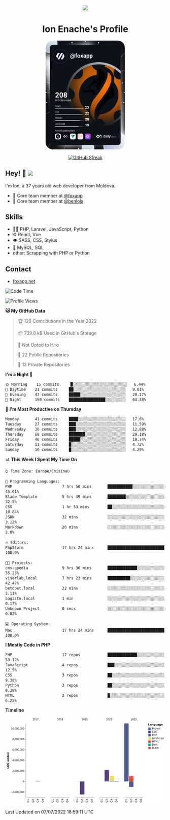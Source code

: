 <div id="header" align="center">
  <img src="https://media.giphy.com/media/M9gbBd9nbDrOTu1Mqx/giphy.gif" width="100"/>
	<h1>Ion Enache's Profile</h1>
</div>
<div align="center">
	<a href="https://app.daily.dev/foxapp"><img src="https://github.com/foxapp/foxapp/blob/master/devcard.svg" width="250" alt="Ion Enache's Dev Card"/></a>
</div>


<div align="center">
	
[![GitHub Streak](http://github-readme-streak-stats.herokuapp.com?user=foxapp&hide_border=true&date_format=M%20j%5B%2C%20Y%5D)](https://git.io/streak-stats)
	
</div>


## Hey! 👋 <img src="https://media.giphy.com/media/hvRJCLFzcasrR4ia7z/giphy.gif" width="30px"/>
I'm Ion, a 37 years old web developer from Moldova.


- 👥 Core team member at [@foxapp](https://github.com/foxapp)
- 👥 Core team member at [@benlola](https://github.com/benlola)

## Skills
- 👨‍💻 PHP, Laravel, JavaScript, Python
- ⚙️ React, Vue
- 👁️ SASS, CSS, Stylus
- 💽 MySQL, SQL
- other: Scrapping with PHP or Python

## Contact
- [foxapp.net](https://www.foxapp.net)

<!--START_SECTION:waka-->
![Code Time](http://img.shields.io/badge/Code%20Time-766%20hrs%2018%20mins-blue)

![Profile Views](http://img.shields.io/badge/Profile%20Views-0-blue)

**🐱 My GitHub Data** 

> 🏆 128 Contributions in the Year 2022
 > 
> 📦 739.8 kB Used in GitHub's Storage 
 > 
> 🚫 Not Opted to Hire
 > 
> 📜 22 Public Repositories 
 > 
> 🔑 13 Private Repositories  
 > 
**I'm a Night 🦉** 

```text
🌞 Morning    15 commits     █░░░░░░░░░░░░░░░░░░░░░░░░   6.44% 
🌆 Daytime    21 commits     ██░░░░░░░░░░░░░░░░░░░░░░░   9.01% 
🌃 Evening    47 commits     █████░░░░░░░░░░░░░░░░░░░░   20.17% 
🌙 Night      150 commits    ████████████████░░░░░░░░░   64.38%

```
📅 **I'm Most Productive on Thursday** 

```text
Monday       41 commits     ████░░░░░░░░░░░░░░░░░░░░░   17.6% 
Tuesday      27 commits     ███░░░░░░░░░░░░░░░░░░░░░░   11.59% 
Wednesday    30 commits     ███░░░░░░░░░░░░░░░░░░░░░░   12.88% 
Thursday     68 commits     ███████░░░░░░░░░░░░░░░░░░   29.18% 
Friday       46 commits     █████░░░░░░░░░░░░░░░░░░░░   19.74% 
Saturday     11 commits     █░░░░░░░░░░░░░░░░░░░░░░░░   4.72% 
Sunday       10 commits     █░░░░░░░░░░░░░░░░░░░░░░░░   4.29%

```


📊 **This Week I Spent My Time On** 

```text
⌚︎ Time Zone: Europe/Chisinau

💬 Programming Languages: 
PHP                      7 hrs 50 mins       ███████████░░░░░░░░░░░░░░   45.01% 
Blade Template           5 hrs 39 mins       ████████░░░░░░░░░░░░░░░░░   32.5% 
CSS                      1 hr 53 mins        ██░░░░░░░░░░░░░░░░░░░░░░░   10.84% 
JSON                     32 mins             ░░░░░░░░░░░░░░░░░░░░░░░░░   3.12% 
Markdown                 20 mins             ░░░░░░░░░░░░░░░░░░░░░░░░░   2.0%

🔥 Editors: 
PhpStorm                 17 hrs 24 mins      █████████████████████████   100.0%

🐱‍💻 Projects: 
cms-gpedia               9 hrs 36 mins       █████████████░░░░░░░░░░░░   55.23% 
viserlab.local           7 hrs 23 mins       ██████████░░░░░░░░░░░░░░░   42.47% 
betobet.local            22 mins             ░░░░░░░░░░░░░░░░░░░░░░░░░   2.11% 
bagisto.local            1 min               ░░░░░░░░░░░░░░░░░░░░░░░░░   0.17% 
Unknown Project          0 secs              ░░░░░░░░░░░░░░░░░░░░░░░░░   0.02%

💻 Operating System: 
Mac                      17 hrs 24 mins      █████████████████████████   100.0%

```

**I Mostly Code in PHP** 

```text
PHP                      17 repos            █████████████░░░░░░░░░░░░   53.12% 
JavaScript               4 repos             ███░░░░░░░░░░░░░░░░░░░░░░   12.5% 
CSS                      3 repos             ██░░░░░░░░░░░░░░░░░░░░░░░   9.38% 
Python                   3 repos             ██░░░░░░░░░░░░░░░░░░░░░░░   9.38% 
HTML                     2 repos             █░░░░░░░░░░░░░░░░░░░░░░░░   6.25%

```


**Timeline**

![Chart not found](https://raw.githubusercontent.com/foxapp/foxapp/master/charts/bar_graph.png) 


 Last Updated on 07/07/2022 18:59:11 UTC
<!--END_SECTION:waka-->

